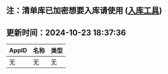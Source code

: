 ## 注：清单库已加密想要入库请使用 ([入库工具](https://github.com/BlankTMing/ManifestAutoUpdate/releases))

## 更新时间：2024-10-23 18:37:36
| AppID | 名称 | 类型  |
| :-------------------- | :----------------------------- | :----------- |
| 无 | 无 | 无 |
